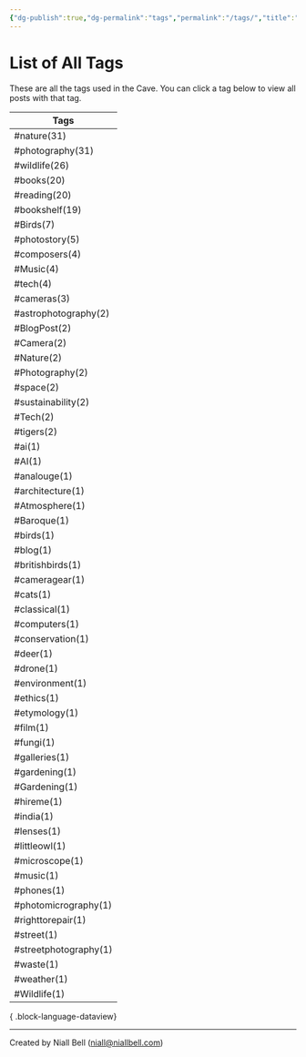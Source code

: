 ```yaml
---
{"dg-publish":true,"dg-permalink":"tags","permalink":"/tags/","title":"List of All Tags","hide":true,"noteIcon":null,"created":"2024-04-16T00:05:40.920+01:00","updated":"2024-04-16T00:07:18.935+01:00"}
---
```


# List of All Tags

These are all the tags used in the Cave. You can click a tag below to view all posts with that tag.

| Tags                  |
| --------------------- |
| #nature(31)           |
| #photography(31)      |
| #wildlife(26)         |
| #books(20)            |
| #reading(20)          |
| #bookshelf(19)        |
| #Birds(7)             |
| #photostory(5)        |
| #composers(4)         |
| #Music(4)             |
| #tech(4)              |
| #cameras(3)           |
| #astrophotography(2)  |
| #BlogPost(2)          |
| #Camera(2)            |
| #Nature(2)            |
| #Photography(2)       |
| #space(2)             |
| #sustainability(2)    |
| #Tech(2)              |
| #tigers(2)            |
| #ai(1)                |
| #AI(1)                |
| #analouge(1)          |
| #architecture(1)      |
| #Atmosphere(1)        |
| #Baroque(1)           |
| #birds(1)             |
| #blog(1)              |
| #britishbirds(1)      |
| #cameragear(1)        |
| #cats(1)              |
| #classical(1)         |
| #computers(1)         |
| #conservation(1)      |
| #deer(1)              |
| #drone(1)             |
| #environment(1)       |
| #ethics(1)            |
| #etymology(1)         |
| #film(1)              |
| #fungi(1)             |
| #galleries(1)         |
| #gardening(1)         |
| #Gardening(1)         |
| #hireme(1)            |
| #india(1)             |
| #lenses(1)            |
| #littleowl(1)         |
| #microscope(1)        |
| #music(1)             |
| #phones(1)            |
| #photomicrography(1)  |
| #righttorepair(1)     |
| #street(1)            |
| #streetphotography(1) |
| #waste(1)             |
| #weather(1)           |
| #Wildlife(1)          |

{ .block-language-dataview}

---
Created by Niall Bell (niall@niallbell.com)